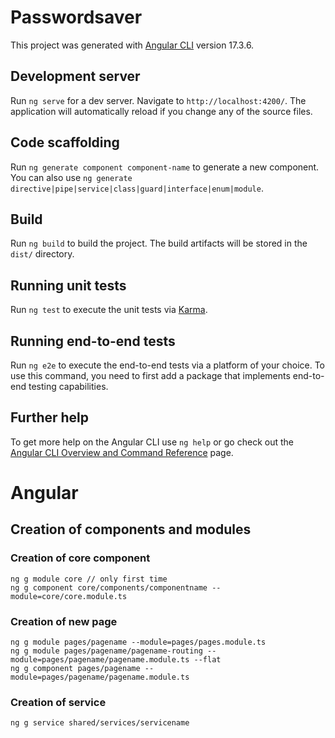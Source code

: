 # Passwordsaver

This project was generated with [Angular CLI](https://github.com/angular/angular-cli) version 17.3.6.

## Development server

Run `ng serve` for a dev server. Navigate to `http://localhost:4200/`. The application will automatically reload if you change any of the source files.

## Code scaffolding

Run `ng generate component component-name` to generate a new component. You can also use `ng generate directive|pipe|service|class|guard|interface|enum|module`.

## Build

Run `ng build` to build the project. The build artifacts will be stored in the `dist/` directory.

## Running unit tests

Run `ng test` to execute the unit tests via [Karma](https://karma-runner.github.io).

## Running end-to-end tests

Run `ng e2e` to execute the end-to-end tests via a platform of your choice. To use this command, you need to first add a package that implements end-to-end testing capabilities.

## Further help

To get more help on the Angular CLI use `ng help` or go check out the [Angular CLI Overview and Command Reference](https://angular.io/cli) page.

# Angular 
## Creation of components and modules

### Creation of core component
```
ng g module core // only first time
ng g component core/components/componentname --module=core/core.module.ts
```

### Creation of new page
```
ng g module pages/pagename --module=pages/pages.module.ts
ng g module pages/pagename/pagename-routing --module=pages/pagename/pagename.module.ts --flat
ng g component pages/pagename --module=pages/pagename/pagename.module.ts
```

### Creation of service
```
ng g service shared/services/servicename
```
